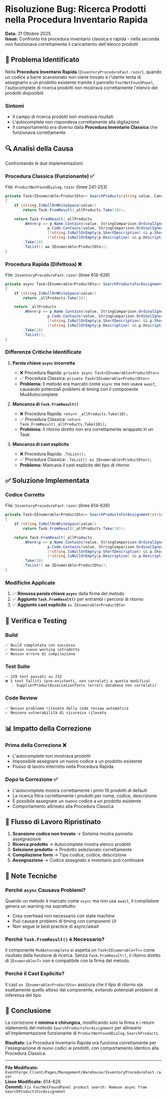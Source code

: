 # Risoluzione Bug: Ricerca Prodotti nella Procedura Inventario Rapida

**Data:** 31 Ottobre 2025  
**Issue:** Confronto tra procedura inventario classica e rapida - nella seconda non funzionava correttamente il caricamento dell'elenco prodotti

## 🐛 Problema Identificato

Nella **Procedura Inventario Rapida** (`InventoryProcedureFast.razor`), quando un codice a barre scansionato non viene trovato e l'utente tenta di assegnarlo a un prodotto esistente tramite il pannello `FastNotFoundPanel`, l'autocomplete di ricerca prodotti non mostrava correttamente l'elenco dei prodotti disponibili.

### Sintomi
- Il campo di ricerca prodotti non mostrava risultati
- L'autocomplete non rispondeva correttamente alla digitazione
- Il comportamento era diverso dalla **Procedura Inventario Classica** che funzionava correttamente

## 🔍 Analisi della Causa

Confrontando le due implementazioni:

### Procedura Classica (Funzionante) ✅
File: `ProductNotFoundDialog.razor` (linee 241-253)

```csharp
private Task<IEnumerable<ProductDto>> SearchProducts(string value, CancellationToken token)
{
    if (string.IsNullOrWhiteSpace(value))
        return Task.FromResult(_allProducts.Take(10));

    return Task.FromResult(_allProducts
        .Where(p => p.Name.Contains(value, StringComparison.OrdinalIgnoreCase) ||
                   p.Code.Contains(value, StringComparison.OrdinalIgnoreCase) ||
                   (!string.IsNullOrEmpty(p.ShortDescription) && p.ShortDescription.Contains(value, StringComparison.OrdinalIgnoreCase)) ||
                   (!string.IsNullOrEmpty(p.Description) && p.Description.Contains(value, StringComparison.OrdinalIgnoreCase)))
        .Take(20)
        .ToList() as IEnumerable<ProductDto>);
}
```

### Procedura Rapida (Difettosa) ❌
File: `InventoryProcedureFast.razor` (linee 614-626)

```csharp
private async Task<IEnumerable<ProductDto>> SearchProductsForAssignment(string value, CancellationToken token)
{
    if (string.IsNullOrWhiteSpace(value))
        return _allProducts.Take(10);

    return _allProducts
        .Where(p => p.Name.Contains(value, StringComparison.OrdinalIgnoreCase) ||
                   p.Code.Contains(value, StringComparison.OrdinalIgnoreCase) ||
                   (!string.IsNullOrEmpty(p.ShortDescription) && p.ShortDescription.Contains(value, StringComparison.OrdinalIgnoreCase)) ||
                   (!string.IsNullOrEmpty(p.Description) && p.Description.Contains(value, StringComparison.OrdinalIgnoreCase)))
        .Take(20)
        .ToList();
}
```

### Differenze Critiche Identificate

1. **Parola chiave `async` incorretta**
   - ❌ Procedura Rapida: `private async Task<IEnumerable<ProductDto>>`
   - ✅ Procedura Classica: `private Task<IEnumerable<ProductDto>>`
   - **Problema:** Il metodo era marcato come `async` ma non usava `await`, causando potenziali problemi di timing con il componente MudAutocomplete

2. **Mancanza di `Task.FromResult()`**
   - ❌ Procedura Rapida: `return _allProducts.Take(10);`
   - ✅ Procedura Classica: `return Task.FromResult(_allProducts.Take(10));`
   - **Problema:** Il ritorno diretto non era correttamente wrappato in un Task

3. **Mancanza di cast esplicito**
   - ❌ Procedura Rapida: `.ToList();`
   - ✅ Procedura Classica: `.ToList() as IEnumerable<ProductDto>);`
   - **Problema:** Mancava il cast esplicito del tipo di ritorno

## ✅ Soluzione Implementata

### Codice Corretto
File: `InventoryProcedureFast.razor` (linee 614-626)

```csharp
private Task<IEnumerable<ProductDto>> SearchProductsForAssignment(string value, CancellationToken token)
{
    if (string.IsNullOrWhiteSpace(value))
        return Task.FromResult(_allProducts.Take(10));

    return Task.FromResult(_allProducts
        .Where(p => p.Name.Contains(value, StringComparison.OrdinalIgnoreCase) ||
                   p.Code.Contains(value, StringComparison.OrdinalIgnoreCase) ||
                   (!string.IsNullOrEmpty(p.ShortDescription) && p.ShortDescription.Contains(value, StringComparison.OrdinalIgnoreCase)) ||
                   (!string.IsNullOrEmpty(p.Description) && p.Description.Contains(value, StringComparison.OrdinalIgnoreCase)))
        .Take(20)
        .ToList() as IEnumerable<ProductDto>);
}
```

### Modifiche Applicate

1. ✅ **Rimossa parola chiave `async`** dalla firma del metodo
2. ✅ **Aggiunto `Task.FromResult()`** per entrambi i percorsi di ritorno
3. ✅ **Aggiunto cast esplicito** `as IEnumerable<ProductDto>`

## 🧪 Verifica e Testing

### Build
```
✅ Build completata con successo
✅ Nessun nuovo warning introdotto
✅ Nessun errore di compilazione
```

### Test Suite
```
✅ 229 test passati su 232
❌ 3 test falliti (pre-esistenti, non correlati a questa modifica)
   - SupplierProductAssociationTests (errori database non correlati)
```

### Code Review
```
✅ Nessun problema rilevato dalla code review automatica
✅ Nessuna vulnerabilità di sicurezza rilevata
```

## 📊 Impatto della Correzione

### Prima della Correzione ❌
- L'autocomplete non mostrava prodotti
- Impossibile assegnare un nuovo codice a un prodotto esistente
- Flusso di lavoro interrotto nella Procedura Rapida

### Dopo la Correzione ✅
- L'autocomplete mostra correttamente i primi 10 prodotti di default
- La ricerca filtra correttamente i prodotti per nome, codice, descrizione
- È possibile assegnare un nuovo codice a un prodotto esistente
- Comportamento allineato alla Procedura Classica

## 🔄 Flusso di Lavoro Ripristinato

1. **Scansione codice non trovato** → Sistema mostra pannello assegnazione
2. **Ricerca prodotto** → Autocomplete mostra elenco prodotti
3. **Selezione prodotto** → Prodotto selezionato correttamente
4. **Compilazione form** → Tipo codice, codice, descrizione
5. **Assegnazione** → Codice assegnato e inventario può continuare

## 📝 Note Tecniche

### Perché `async` Causava Problemi?

Quando un metodo è marcato come `async` ma non usa `await`, il compilatore genera un warning ma soprattutto:
- Crea overhead non necessario con state machine
- Può causare problemi di timing con componenti UI
- Non segue le best practice di async/await

### Perché `Task.FromResult()` è Necessario?

Il componente `MudAutocomplete` si aspetta un `Task<IEnumerable<T>>` come risultato della funzione di ricerca. Senza `Task.FromResult()`, il ritorno diretto di `IEnumerable<T>` non è compatibile con la firma del metodo.

### Perché il Cast Esplicito?

Il cast `as IEnumerable<ProductDto>` assicura che il tipo di ritorno sia esattamente quello atteso dal componente, evitando potenziali problemi di inferenza del tipo.

## 🎯 Conclusione

La correzione è **minima e chirurgica**, modificando solo la firma e i return statements del metodo `SearchProductsForAssignment` per allinearlo all'implementazione funzionante di `ProductNotFoundDialog.SearchProducts`.

**Risultato:** La Procedura Inventario Rapida ora funziona correttamente per l'assegnazione di nuovi codici ai prodotti, con comportamento identico alla Procedura Classica.

---

**File Modificato:** `EventForge.Client/Pages/Management/Warehouse/InventoryProcedureFast.razor`  
**Linee Modificate:** 614-626  
**Commit:** `Fix FastNotFoundPanel product search: Remove async from SearchProductsForAssignment`

